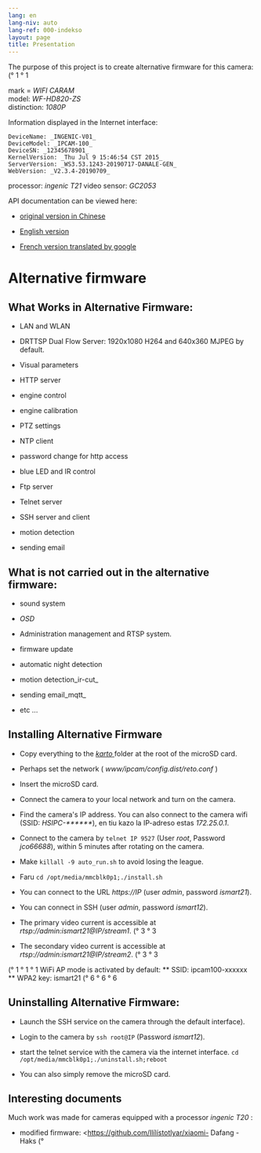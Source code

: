 ```yaml
---
lang: en
lang-niv: auto
lang-ref: 000-indekso
layout: page
title: Presentation
---
```


The purpose of this project is to create alternative firmware for this camera: (° 1 ° 1

mark = _WIFI CARAM_  
model: _WF-HD820-ZS_  
distinction: _1080P_

Information displayed in the Internet interface:
```
DeviceName: _INGENIC-V01_
DeviceModel: _IPCAM-100_
DeviceSN: _12345678901_
KernelVersion: _Thu Jul 9 15:46:54 CST 2015_
ServerVersion: _WS3.53.1243-20190717-DANALE-GEN_
WebVersion: _V2.3.4-20190709_
```

processor: _ingenic T21_
video sensor: _GC2053_

API documentation can be viewed here:  
* [original version in Chinese](../zh/includes.zh/html/)


* [English version](../en/includes.en/html/)


* [French version translated by google](../fr/includes.fr/html/)



# Alternative firmware

## What Works in Alternative Firmware:

* LAN and WLAN


* DRTTSP Dual Flow Server: 1920x1080 H264 and 640x360 MJPEG by default.


* Visual parameters


* HTTP server


* engine control


* engine calibration


* PTZ settings


* NTP client


* password change for http access


* blue LED and IR control


* Ftp server


* Telnet server


* SSH server and client


* motion detection


* sending email



## What is not carried out in the alternative firmware:

* sound system


* _OSD_


* Administration management and RTSP system.


* firmware update


* automatic night detection


* motion detection_ir-cut_


* sending email_mqtt_


* etc ...



## Installing Alternative Firmware

* Copy everything to the [ _karto_ ](https://github.com/jmichault/ipcam-100/tree/master/karto) folder at the root of the microSD card.


* Perhaps set the network ( _www/ipcam/config.dist/reto.conf_ )


* Insert the microSD card.


* Connect the camera to your local network and turn on the camera.


* Find the camera's IP address. You can also connect to the camera wifi (SSID: _HSIPC-******_), en tiu kazo la IP-adreso estas _172.25.0.1_.


* Connect to the camera by `telnet IP 9527` (User _root_, Password _jco66688_), within 5 minutes after rotating on the camera.


* Make `killall -9 auto_run.sh` to avoid losing the league.


* Faru `cd /opt/media/mmcblk0p1;./install.sh`


* You can connect to the URL _https://IP_ (user _admin_, password _ismart21_).


* You can connect in SSH (user _admin_, password _ismart12_).


* The primary video current is accessible at _rtsp://admin:ismart21@IP/stream1_. (° 3 ° 3


* The secondary video current is accessible at _rtsp://admin:ismart21@IP/stream2_. (° 3 ° 3


(° 1 ° 1 ° 1 WiFi AP mode is activated by default:
** SSID: ipcam100-xxxxxx
** WPA2 key: ismart21 (° 6 ° 6 ° 6

## Uninstalling Alternative Firmware:

* Launch the SSH service on the camera through the default interface).


* Login to the camera by `ssh root@IP` (Password _ismart12_).


* start the telnet service with the camera via the internet interface. `cd /opt/media/mmcblk0p1;./uninstall.sh;reboot`



* You can also simply remove the microSD card.



## Interesting documents

Much work was made for cameras equipped with a processor _ingenic T20_ :
* modified firmware: <https://github.com/Ilílístotlyar/xiaomi- Dafang -Haks (°

